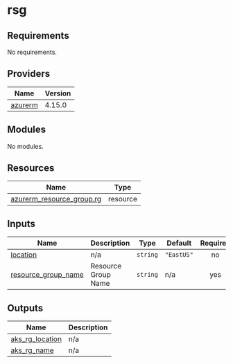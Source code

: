 # rsg

<!-- BEGIN_TF_DOCS -->
## Requirements

No requirements.

## Providers

| Name | Version |
|------|---------|
| <a name="provider_azurerm"></a> [azurerm](#provider\_azurerm) | 4.15.0 |

## Modules

No modules.

## Resources

| Name | Type |
|------|------|
| [azurerm_resource_group.rg](https://registry.terraform.io/providers/hashicorp/azurerm/latest/docs/resources/resource_group) | resource |

## Inputs

| Name | Description | Type | Default | Required |
|------|-------------|------|---------|:--------:|
| <a name="input_location"></a> [location](#input\_location) | n/a | `string` | `"EastUS"` | no |
| <a name="input_resource_group_name"></a> [resource\_group\_name](#input\_resource\_group\_name) | Resource Group Name | `string` | n/a | yes |

## Outputs

| Name | Description |
|------|-------------|
| <a name="output_aks_rg_location"></a> [aks\_rg\_location](#output\_aks\_rg\_location) | n/a |
| <a name="output_aks_rg_name"></a> [aks\_rg\_name](#output\_aks\_rg\_name) | n/a |
<!-- END_TF_DOCS -->
